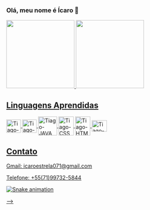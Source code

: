 ### Olá, meu nome é Ícaro 👋
<div>
  <a href="https://github.com/IcaroEstrela">
  <img height="180em" src="https://github-readme-stats.vercel.app/api?username=IcaroEstrela&show_icons=true&theme=dracula&include_all_commits=true&count_private=true"/>
  <img height="180em" src="https://github-readme-stats.vercel.app/api/top-langs/?username=IcaroEstrela&layout=compact&langs_count=16&theme=dracula"/>
</div>
  <h2>Linguagens Aprendidas</h2>
<div style="display: inline_block">
  <img align="center" alt="Tiago-C" height="35" width="38" src="https://cdn.jsdelivr.net/gh/devicons/devicon/icons/c/c-original.svg" />
  <img align="center" alt="Tiago-CS" height="35" width="38" src="https://cdn.jsdelivr.net/gh/devicons/devicon/icons/csharp/csharp-original.svg" />
  <img align="center" alt="Tiago-JAVA" height="50" width="50" src="https://cdn.jsdelivr.net/gh/devicons/devicon/icons/java/java-original-wordmark.svg" />
  <img align="center" alt="Tiago-CSS" height="50" width="40" src="https://cdn.jsdelivr.net/gh/devicons/devicon/icons/css3/css3-original-wordmark.svg" />
  <img align="center" alt="Tiago-HTML" height="50" width="40" src="https://cdn.jsdelivr.net/gh/devicons/devicon/icons/html5/html5-original-wordmark.svg" />
  <img align="center" alt="Tiago-JS" height="30" width="40" src="https://cdn.jsdelivr.net/gh/devicons/devicon/icons/javascript/javascript-original.svg" />
</div>
  <h2>Contato</h2>
<div>
  Gmail: icaroestrela071@gmail.com<p>Telefone: +55(71)99732-5844
</div>

  ![Snake animation](https://github.com/TiagoQueiroz-Dev/TiagoQueiroz-Dev/blob/output/github-contribution-grid-snake.svg)

-->
